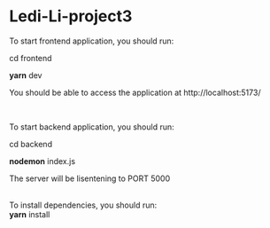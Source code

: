 # Ledi-Li-project3

To start frontend application, you should run:

cd frontend

**yarn** dev  

You should be able to access the application at http://localhost:5173/  

<br />

To start backend application, you should run:

cd backend

**nodemon** index.js  

The server will be lisentening to PORT 5000  
<br />


To install dependencies, you should run:  
**yarn** install  
<br />

